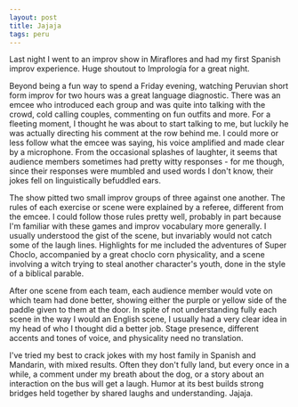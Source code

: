 ```yaml
---
layout: post
title: Jajaja
tags: peru
---
```

Last night I went to an improv show in Miraflores and had my first Spanish improv experience. Huge shoutout to Imprología for a great night.

Beyond being a fun way to spend a Friday evening, watching Peruvian short form improv for two hours was a great language diagnostic. There was an emcee who introduced each group and was quite into talking with the crowd, cold calling couples, commenting on fun outfits and more. For a fleeting moment, I thought he was about to start talking to me, but luckily he was actually directing his comment at the row behind me.  I could more or less follow what the emcee was saying, his voice amplified and made clear by a microphone. From the occasional splashes of laughter, it seems that audience members sometimes had pretty witty responses - for me though, since their responses were mumbled and used words I don't know, their jokes fell on linguistically befuddled ears.

The show pitted two small improv groups of three against one another. The rules of each exercise or scene were explained by a referee, different from the emcee. I could follow those rules pretty well, probably in part because I'm familiar with these games and improv vocabulary more generally. I usually understood the gist of the scene, but invariably would not catch some of the laugh lines. Highlights for me included the adventures of Super Choclo, accompanied by a great choclo corn physicality, and a scene involving a witch trying to steal another character's youth, done in the style of a biblical parable. 

After one scene from each team, each audience member would vote on which team had done better, showing either the purple or yellow side of the paddle given to them at the door. In spite of not understanding fully each scene in the way I would an English scene, I usually had a very clear idea in my head of who I thought did a better job. Stage presence, different accents and tones of voice, and physicality need no translation.

I've tried my best to crack jokes with my host family in Spanish and Mandarin, with mixed results. Often they don't fully land, but every once in a while, a comment under my breath about the dog, or a story about an interaction on the bus will get a laugh. Humor at its best builds strong bridges held together by shared laughs and understanding. Jajaja. 
